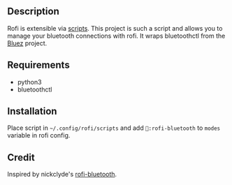 ## Description

Rofi is extensible via [scripts](https://github.com/davatorium/rofi/blob/next/doc/rofi-script.5.markdown). This project is such a script and allows you to manage your bluetooth connections with rofi. It wraps bluetoothctl from the [Bluez](http://www.bluez.org/) project.

## Requirements

* python3
* bluetoothctl

## Installation

Place script in `~/.config/rofi/scripts` and add `:rofi-bluetooth` to `modes` variable in rofi config.

## Credit

Inspired by nickclyde's [rofi-bluetooth](https://github.com/nickclyde/rofi-bluetooth).
